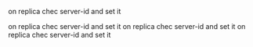 on replica chec server-id and set it

on replica chec server-id and set it
on replica chec server-id and set it
on replica chec server-id and set it
